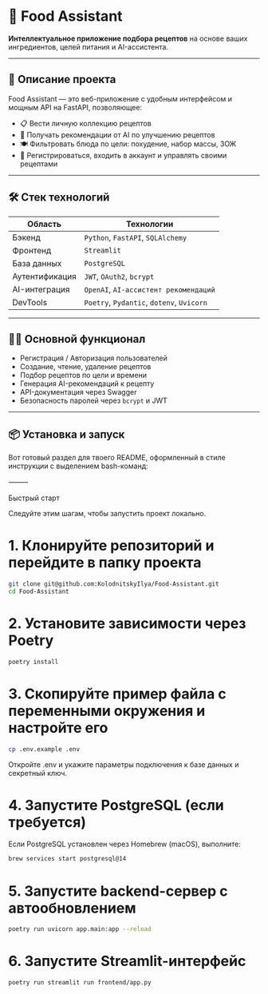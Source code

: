# 🥗 Food Assistant

**Интеллектуальное приложение подбора рецептов** на основе ваших ингредиентов, целей питания и AI-ассистента.

---

## 🚀 Описание проекта

Food Assistant — это веб-приложение с удобным интерфейсом и мощным API на FastAPI, позволяющее:

- 📋 Вести личную коллекцию рецептов
- 🧠 Получать рекомендации от AI по улучшению рецептов
- 🍽️ Фильтровать блюда по цели: похудение, набор массы, ЗОЖ
- 🔐 Регистрироваться, входить в аккаунт и управлять своими рецептами

---

## 🛠️ Стек технологий

| Область           | Технологии                               |
|-------------------|-------------------------------------------|
| Бэкенд            | `Python`, `FastAPI`, `SQLAlchemy`         |
| Фронтенд          | `Streamlit`                               |
| База данных       | `PostgreSQL`                              |
| Аутентификация    | `JWT`, `OAuth2`, `bcrypt`                 |
| AI-интеграция     | `OpenAI`, `AI-ассистент рекомендаций`     |
| DevTools          | `Poetry`, `Pydantic`, `dotenv`, `Uvicorn` |

---

## 🧑‍💻 Основной функционал

- Регистрация / Авторизация пользователей
- Создание, чтение, удаление рецептов
- Подбор рецептов по цели и времени
- Генерация AI-рекомендаций к рецепту
- API-документация через Swagger
- Безопасность паролей через `bcrypt` и JWT

---

## 📦 Установка и запуск

Вот готовый раздел для твоего README, оформленный в стиле инструкции с выделением bash-команд:

⸻

Быстрый старт

Следуйте этим шагам, чтобы запустить проект локально.

# 1. Клонируйте репозиторий и перейдите в папку проекта

```zsh
git clone git@github.com:KolodnitskyIlya/Food-Assistant.git
cd Food-Assistant
```

# 2. Установите зависимости через Poetry

```zsh
poetry install
```

# 3. Скопируйте пример файла с переменными окружения и настройте его

```zsh
cp .env.example .env
```

Откройте .env и укажите параметры подключения к базе данных и секретный ключ.

# 4. Запустите PostgreSQL (если требуется)

Если PostgreSQL установлен через Homebrew (macOS), выполните:

```zsh
brew services start postgresql@14
```

# 5. Запустите backend-сервер с автообновлением

```zsh
poetry run uvicorn app.main:app --reload
```

# 6. Запустите Streamlit-интерфейс

```zsh
poetry run streamlit run frontend/app.py
```
